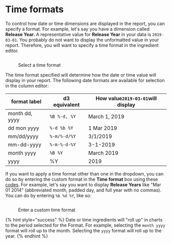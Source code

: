 # Time formats

To control how date or time dimensions are displayed in the report, you can specify a format. For example, let's say you have a dimension called **Release Year.** A representative value for **Release Year** in your data is `2019-03-01`. You probably do not want to display the unformatted value in your report. Therefore, you will want to specify a time format in the ingredient editor.&#x20;

<figure><img src="../../../../.gitbook/assets/image (512).png" alt=""><figcaption><p>Select a time format</p></figcaption></figure>

The time format specified will determine how the date or time value will display in your report. The following date formats are available for selection in the column editor:&#x20;

| **format label** | **d3 equivalent** | **How value`2019-03-01`will display** |
| ---------------- | ----------------- | ------------------------------------- |
| month dd, yyyy   | `%B %-d, %Y`      | March 1, 2019                         |
| dd mon yyyy      | `%-d %b %Y`       | 1 Mar 2019                            |
| mm/dd/yyyy       | `%-m/%-d/%Y`      | 3/1/2019                              |
| mm-dd-yyyy       | `%-m-%-d-%Y`      | 3-1-2019                              |
| month yyyy       | `%B %Y`           | March 2019                            |
| yyyy             | %Y                | 2019                                  |

If you want to apply a time format other than one in the dropdown, you can do so by entering the custom format in the **Time format** box using these [codes](https://strftime.org/). For example, let's say you want to display **Release Years** like "Mar 01 2014" (abbreviated month, padded day, and full year with no commas). You can do by entering `%b %d %Y`, like so:

<figure><img src="../../../../.gitbook/assets/image (514).png" alt=""><figcaption><p>Enter a custom time format</p></figcaption></figure>

{% hint style="success" %}
Date or time ingredients will "roll up" in charts to the period selected for the Format. For example, selecting the `month yyyy` format will roll up to the month. Selecting the `yyyy` format will roll up to the year.&#x20;
{% endhint %}
